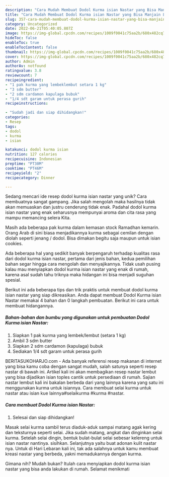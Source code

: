 ```yaml
---
description: "Cara Mudah Membuat Dodol Kurma isian Nastar yang Bisa Manjain Lidah"
title: "Cara Mudah Membuat Dodol Kurma isian Nastar yang Bisa Manjain Lidah"
slug: 357-cara-mudah-membuat-dodol-kurma-isian-nastar-yang-bisa-manjain-lidah
category: Uncategorized
date: 2022-06-21T05:40:05.807Z
image: https://img-global.cpcdn.com/recipes/1009f0041c75aa2b/680x482cq70/dodol-kurma-isian-nastar-foto-resep-utama.jpg
hideToc: false
enableToc: true
enableTocContent: false
thumbnail: https://img-global.cpcdn.com/recipes/1009f0041c75aa2b/680x482cq70/dodol-kurma-isian-nastar-foto-resep-utama.jpg
cover: https://img-global.cpcdn.com/recipes/1009f0041c75aa2b/680x482cq70/dodol-kurma-isian-nastar-foto-resep-utama.jpg
author: Admin
authorAv: notfound
ratingvalue: 3.8
reviewcount: 7
recipeingredient:
- "1 pak kurma yang lembeklembut setara 1 kg"
- "3 sdm butter"
- "2 sdm cardamon kapulaga bubuk"
- "1/4 sdt garam untuk perasa gurih"
recipeinstructions:

- "Sudah jadi dan siap dihidangkan!"
categories:
- Resep
tags:
- dodol
- kurma
- isian

katakunci: dodol kurma isian 
nutrition: 127 calories
recipecuisine: Indonesian
preptime: "PT30M"
cooktime: "PT46M"
recipeyield: "2"
recipecategory: Dinner

---
```





Sedang mencari ide resep dodol kurma isian nastar yang unik? Cara membuatnya sangat gampang. Jika salah mengolah maka hasilnya tidak akan memuaskan dan justru cenderung tidak enak. Padahal dodol kurma isian nastar yang enak seharusnya mempunyai aroma dan cita rasa yang mampu memancing selera Kita.





Masih ada beberapa pak kurma dalam kemasan stock Ramadhan kemarin. Orang Arab di sini biasa menjadikannya kurma sebagai cemilan dengan diolah seperti jenang / dodol. Bisa dimakan begitu saja maupun untuk isian cookies.

Ada beberapa hal yang sedikit banyak berpengaruh terhadap kualitas rasa dari dodol kurma isian nastar, pertama dari jenis bahan, kedua pemilihan bahan segar hingga cara mengolah dan menyajikannya. Tidak usah pusing kalau mau menyiapkan dodol kurma isian nastar yang enak di rumah, karena asal sudah tahu triknya maka hidangan ini bisa menjadi suguhan spesial.






Berikut ini ada beberapa tips dan trik praktis untuk membuat dodol kurma isian nastar yang siap dikreasikan. Anda dapat membuat Dodol Kurma isian Nastar memakai 4 bahan dan 0 langkah pembuatan. Berikut ini cara untuk membuat hidangannya.

<!--inarticleads1-->

##### Bahan-bahan dan bumbu yang digunakan untuk pembuatan Dodol Kurma isian Nastar:

1. Siapkan 1 pak kurma yang lembek/lembut (setara 1 kg)
1. Ambil 3 sdm butter
1. Siapkan 2 sdm cardamon (kapulaga) bubuk
1. Sediakan 1/4 sdt garam untuk perasa gurih


BERITASUKOHARJO.com - Ada banyak referensi resep makanan di internet yang bisa kamu coba dengan sangat mudah, salah satunya seperti resep nastar di bawah ini. Artikel kali ini akan membagikan resep nastar lembut yang bisa dijadikan isian toples cantik untuk persediaan di rumah. Sajian nastar lembut kali ini bakalan berbeda dari yang lainnya karena yang satu ini menggunakan kurma untuk isiannya. Cara membuat selai kurma untuk nastar atau isian kue lainnya#selaikurma #kurma #nastar. 

<!--inarticleads2-->

##### Cara membuat Dodol Kurma isian Nastar:


1. Selesai dan siap dihidangkan!

Masak selai kurma sambil terus diaduk-aduk sampai matang agak kering dan teksturnya seperti selai. Jika sudah matang, angkat dan dinginkan selai kurma. Setelah selai dingin, bentuk bulat-bulat selai sebesar kelereng untuk isian nastar nantinya. sisihkan. Selanjutnya yaitu buat adonan kulit nastar nya. Untuk di Hari Lebaran kali ini, tak ada salahnya untuk kamu membuat kreasi nastar yang berbeda, yakni memadukannya dengan kurma. 

Gimana nih? Mudah bukan? Itulah cara menyiapkan dodol kurma isian nastar yang bisa anda lakukan di rumah. Selamat menikmati
